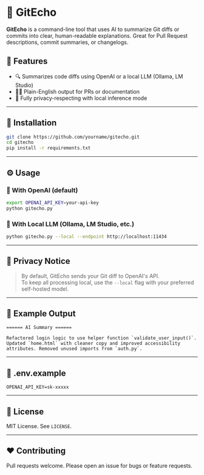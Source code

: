 # 🧠 GitEcho

**GitEcho** is a command-line tool that uses AI to summarize Git diffs or commits into clear, human-readable explanations. Great for Pull Request descriptions, commit summaries, or changelogs.

## 🚀 Features

- 🔍 Summarizes code diffs using OpenAI or a local LLM (Ollama, LM Studio)
- 🧑‍💻 Plain-English output for PRs or documentation
- 🔐 Fully privacy-respecting with local inference mode

---

## 🔧 Installation

```bash
git clone https://github.com/yourname/gitecho.git
cd gitecho
pip install -r requirements.txt
```

---

## ⚙️ Usage

### 🔹 With OpenAI (default)

```bash
export OPENAI_API_KEY=your-api-key
python gitecho.py
```

### 🔹 With Local LLM (Ollama, LM Studio, etc.)

```bash
python gitecho.py --local --endpoint http://localhost:11434
```

---

## 🔐 Privacy Notice

> By default, GitEcho sends your Git diff to OpenAI's API.  
> To keep all processing local, use the `--local` flag with your preferred self-hosted model.

---

## 📄 Example Output

```text
====== AI Summary ======

Refactored login logic to use helper function `validate_user_input()`. Updated `home.html` with cleaner copy and improved accessibility attributes. Removed unused imports from `auth.py`.
```

---

## 📁 .env.example

```env
OPENAI_API_KEY=sk-xxxxx
```

---

## 📝 License

MIT License. See `LICENSE`.

---

## ❤️ Contributing

Pull requests welcome. Please open an issue for bugs or feature requests.

